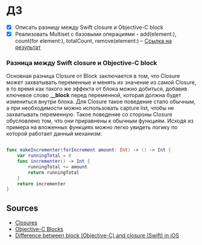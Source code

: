 # ДЗ

- [X] Описать разницу между Swift closure и Objective-C block   
- [X] Реализовать Multiset c базовыми операциями - add(element:), count(for element:), totalCount, remove(element:) – [Ссылка на результат](https://github.com/Lemonbrush/SberSchool/blob/master/Homework/Projects/MultiSet/MultiSet/main.swift) 

### Разница между Swift closure и Objective-C block

Основная разница Closure от Block заключается в том, что Closure может захватывать переменные и менять их значение из самой Closure, в то время как такого же эффекта от блока можно добиться, добавив ключевое слово **__block** перед переменной, которая должна будет измениться внутри блока. Для Closure такое поведение стало обычным, а при необходимости можно использовать capture list, чтобы не захватывать переменную. Такое поведение со стороны Closure обусловлено том, что они приравнены к обычным функциям. Исходя из примера на вложенных функциях можно легко увидеть логику по которой работает данный механизм:

``` Swift

func makeIncrementer(forIncrement amount: Int) -> () -> Int {
    var runningTotal = 0
    func incrementer() -> Int {
        runningTotal += amount
        return runningTotal
    }
    return incrementer
}

```  

## Sources
- [Closures](https://docs.swift.org/swift-book/LanguageGuide/Closures.html#ID103)
- [Objective-C Blocks](https://www.tutorialspoint.com/objective_c/objective_c_blocks.htm)
- [Difference between block (Objective-C) and closure (Swift) in iOS](https://stackoverflow.com/questions/26374792/difference-between-block-objective-c-and-closure-swift-in-ios/38286689#38286689)